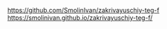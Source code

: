 https://github.com/SmolinIvan/zakrivayuschiy-teg-f
https://smolinivan.github.io/zakrivayuschiy-teg-f/